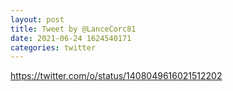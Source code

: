 ```yaml
--- 
layout: post 
title: Tweet by @LanceCorc81 
date: 2021-06-24 1624540171 
categories: twitter 
--- 
```

https://twitter.com/o/status/1408049616021512202